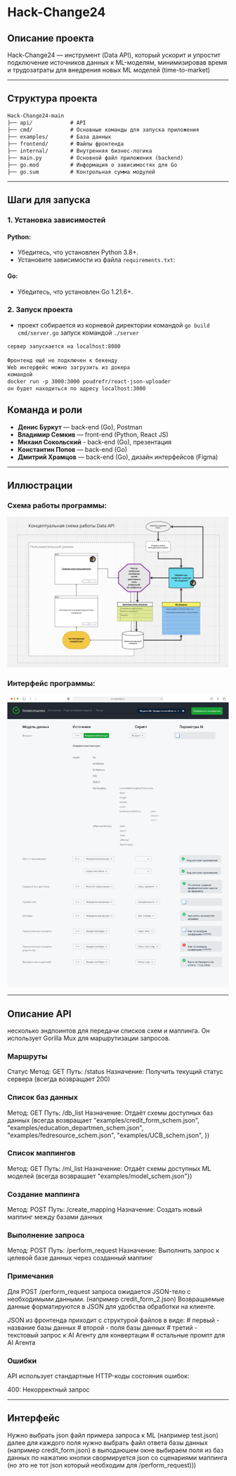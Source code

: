 
# Hack-Change24

## Описание проекта

Hack-Change24 — инструмент (Data API), который ускорит и упростит подключение источников данных к ML-моделям, минимизировав время и трудозатраты для внедрения новых ML моделей (time-to-market)

---

## Структура проекта

```
Hack-Change24-main
├── api/            # API
├── cmd/            # Основные команды для запуска приложения
├── examples/       # База данных
├── frontend/       # Файлы фронтенда
├── internal/       # Внутренняя бизнес-логика
├── main.py         # Основной файл приложения (backend)
├── go.mod          # Информация о зависимостях для Go
├── go.sum          # Контрольная сумма модулей
```

---

## Шаги для запуска

### 1. Установка зависимостей

#### Python:
- Убедитесь, что установлен Python 3.8+.
- Установите зависимости из файла `requirements.txt`:


#### Go:
- Убедитесь, что установлен Go 1.21.6+.

### 2. Запуск проекта

   - проект собирается из корневой директории командой
    ```go build cmd/server.go```
    запуск командой 
    ```./server```

    сервер запускается на localhost:8080

    Фронтенд ещё не подключен к бекенду
    Web интерфейс можно загрузить из докера
    командой
    docker run -p 3000:3000 poudrefr/react-json-uploader
    он будет находиться по адресу localhost:3000


## Команда и роли

- **Денис Буркут** — back-end (Go), Postman
- **Владимир Семкив** — front-end (Python, React JS)
- **Михаил Сокольский** - back-end (Go), презентация 
- **Константин Попов** — back-end (Go)
- **Дмитрий Храмцов** — back-end (Go), дизайн интерфейсов (Figma)

---

## Иллюстрации

### Схема работы программы:
![Схема работы программы](schema.png)

### Интерфейс программы:
![Интерфейс 1](interface4.png)

---

## Описание API

несколько эндпоинтов для передачи списков схем  и маппинга.
Он использует Gorilla Mux для маршрутизации запросов.

### Маршруты
Статус
Метод: GET
Путь: /status
Назначение: Получить текущий статус сервера (всегда возвращает 200)

### Список баз данных
Метод: GET
Путь: /db_list
Назначение: Отдаёт схемы доступных баз данных (всегда возвращает "examples/credit_form_schem.json",
                                                              	"examples/education_departmen_schem.json",
                                                              	"examples/fedresource_schem.json",
                                                              	"examples/UCB_schem.json",
                                                              })

### Список маппингов
Метод: GET
Путь: /ml_list
Назначение: Отдаёт схемы доступных ML моделей (всегда возвращает "examples/model_schem.json"})

### Создание маппинга
Метод: POST
Путь: /create_mapping
Назначение: Создать новый маппинг между базами данных 


### Выполнение запроса
Метод: POST
Путь: /perform_request
Назначение: Выполнить запрос к целевой базе данных через созданный маппинг

### Примечания

Для POST /perform_request запроса ожидается JSON-тело с необходимыми данными. (например credit_form_2.json)
Возвращаемые данные форматируются в JSON для удобства обработки на клиенте.

JSON из фронтенда приходит с структурой файлов в виде: # первый - название базы данных
                                                       # второй - поля базы данных
                                                       # третий - текстовый запрос к AI Агенту для конвертации
                                                       # остальные промпт для AI Агента

### Ошибки

API использует стандартные HTTP-коды состояния ошибок:

400: Некорректный запрос

----

## Интерфейс

Нужно выбрать json файл примера запроса к ML (например test.json)
далее для каждого поля нужно выбрать файл ответа базы данных (например credit_form.json)
в выподаюшем окне выбираем поля из баз данных
по нажатию кнопки свормируется json со сценариями маппинга (но это не тот json который необходим для /perform_request)))
